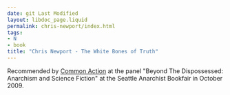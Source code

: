 ```yaml
---
date: git Last Modified
layout: libdoc_page.liquid
permalink: chris-newport/index.html
tags:
- N
- book
title: "Chris Newport - The White Bones of Truth"
---
```


Recommended by <a href="http://nwsfsnews.blogspot.com/2009/10/i-wanna-read-sf-anarchy.html"> Common Action</a> at the panel "Beyond The Dispossessed: Anarchism and Science  Fiction" at the Seattle Anarchist Bookfair in October 2009.